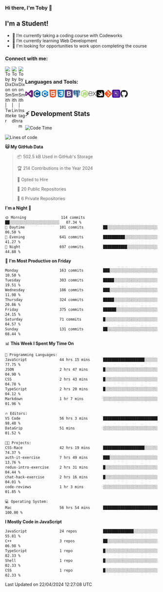 ### Hi there, I'm Toby 👋

## I'm a Student!
- 🔭 I’m currently taking a coding course with Codeworks
- 🌱 I’m currently learning Web Development
- 💬 I'm looking for opportunities to work upon completing the course

### Connect with me:

[<img align="left" alt="Toby Dixon Smith | Twitter" width="22px" src="https://cdn.jsdelivr.net/npm/simple-icons@v3/icons/twitter.svg" />][twitter]
[<img align="left" alt="Toby Dixon Smith | LinkedIn" width="22px" src="https://cdn.jsdelivr.net/npm/simple-icons@v3/icons/linkedin.svg" />][linkedin]
[<img align="left" alt="Toby Dixon Smith | Instagram" width="22px" src="https://cdn.jsdelivr.net/npm/simple-icons@v3/icons/instagram.svg" />][instagram]

[twitter]: https://twitter.com/TobyDixonSmith1
[instagram]: https://www.instagram.com/toby_ds1/
[linkedin]: https://www.linkedin.com/in/toby-dixon-smith-4734331a3/

<br />

### Languages and Tools:

<img align="left" alt="Visual Studio Code" title="Visual Studio Code" width="26px" src="logos/visualstudio.png" />
<img align="left" alt="C" title="C" width="26px" src="logos/c.png" />
<img align="left" alt="C++" title="C++" width="26px" src="logos/c-plus.png" />
<img align="left" alt="HTML5" title="HTML 5" width="26px" src="logos/html.png" />
<img align="left" alt="CSS3" title="CSS 3" width="26px" src="logos/css3.png" />
<img align="left" alt="BootStrap" title="BootStrap" width="26px" src="logos/bootstrap.png" />
<img align="left" alt="PostgresSQL" title="PostgresSPQ" width="26px" src="logos/postgresql.png" />
<img align="left" alt="Node JS" title="Node JS" width="26px" src="logos/node-js.png" />
<img align="left" alt="Express" title="Express" width="26px" src="logos/express.png" />
<img align="left" alt="Swift" title="Swift" width="26px" src="logos/swift.png" />
<img align="left" alt="Git" title="Git" width="26px" src="logos/git.png" />
<img align="left" alt="Heroku" title="Heroku" width="26px" src="logos/heroku.png" />
<img align="left" alt="GitHub" title="GitHub" width="26px" src="logos/github.png" />
<br />
<br />

## :zap: Development Stats

<!--START_SECTION:waka-->
![Code Time](http://img.shields.io/badge/Code%20Time-462%20hrs%2038%20mins-blue)

![Lines of code](https://img.shields.io/badge/From%20Hello%20World%20I%27ve%20Written-1.6%20million%20lines%20of%20code-blue)

**🐱 My GitHub Data** 

> 📦 502.5 kB Used in GitHub's Storage 
 > 
> 🏆 214 Contributions in the Year 2024
 > 
> 💼 Opted to Hire
 > 
> 📜 20 Public Repositories 
 > 
> 🔑 6 Private Repositories 
 > 
**I'm a Night 🦉** 

```text
🌞 Morning                114 commits         ██░░░░░░░░░░░░░░░░░░░░░░░   07.34 % 
🌆 Daytime                101 commits         ██░░░░░░░░░░░░░░░░░░░░░░░   06.50 % 
🌃 Evening                641 commits         ██████████░░░░░░░░░░░░░░░   41.27 % 
🌙 Night                  697 commits         ███████████░░░░░░░░░░░░░░   44.88 % 
```
📅 **I'm Most Productive on Friday** 

```text
Monday                   163 commits         ███░░░░░░░░░░░░░░░░░░░░░░   10.50 % 
Tuesday                  303 commits         █████░░░░░░░░░░░░░░░░░░░░   19.51 % 
Wednesday                186 commits         ███░░░░░░░░░░░░░░░░░░░░░░   11.98 % 
Thursday                 324 commits         █████░░░░░░░░░░░░░░░░░░░░   20.86 % 
Friday                   375 commits         ██████░░░░░░░░░░░░░░░░░░░   24.15 % 
Saturday                 71 commits          █░░░░░░░░░░░░░░░░░░░░░░░░   04.57 % 
Sunday                   131 commits         ██░░░░░░░░░░░░░░░░░░░░░░░   08.44 % 
```


📊 **This Week I Spent My Time On** 

```text
💬 Programming Languages: 
JavaScript               44 hrs 15 mins      ███████████████████░░░░░░   77.75 % 
JSON                     2 hrs 47 mins       █░░░░░░░░░░░░░░░░░░░░░░░░   04.90 % 
CSS                      2 hrs 43 mins       █░░░░░░░░░░░░░░░░░░░░░░░░   04.78 % 
TypeScript               2 hrs 20 mins       █░░░░░░░░░░░░░░░░░░░░░░░░   04.12 % 
Markdown                 1 hr 7 mins         ░░░░░░░░░░░░░░░░░░░░░░░░░   01.96 % 

🔥 Editors: 
VS Code                  56 hrs 3 mins       █████████████████████████   98.48 % 
DataGrip                 51 mins             ░░░░░░░░░░░░░░░░░░░░░░░░░   01.52 % 

🐱‍💻 Projects: 
CSS-Race                 42 hrs 19 mins      ███████████████████░░░░░░   74.37 % 
auth-it-exercise         7 hrs 49 mins       ███░░░░░░░░░░░░░░░░░░░░░░   13.76 % 
redux-intro-exercise     2 hrs 31 mins       █░░░░░░░░░░░░░░░░░░░░░░░░   04.44 % 
chat-hack-exercise       2 hrs 16 mins       █░░░░░░░░░░░░░░░░░░░░░░░░   04.01 % 
code-reviews             1 hr 3 mins         ░░░░░░░░░░░░░░░░░░░░░░░░░   01.85 % 

💻 Operating System: 
Mac                      56 hrs 54 mins      █████████████████████████   100.00 % 
```

**I Mostly Code in JavaScript** 

```text
JavaScript               24 repos            ██████████████░░░░░░░░░░░   55.81 % 
C++                      3 repos             ██░░░░░░░░░░░░░░░░░░░░░░░   06.98 % 
TypeScript               1 repo              █░░░░░░░░░░░░░░░░░░░░░░░░   02.33 % 
Shell                    1 repo              █░░░░░░░░░░░░░░░░░░░░░░░░   02.33 % 
CSS                      1 repo              █░░░░░░░░░░░░░░░░░░░░░░░░   02.33 % 
```




 Last Updated on 22/04/2024 12:27:08 UTC
<!--END_SECTION:waka-->
